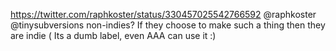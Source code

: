 https://twitter.com/raphkoster/status/330457025542766592 @raphkoster @tinysubversions non-indies? If they choose to make such a thing then they are indie ( Its a dumb label, even AAA can use it :)